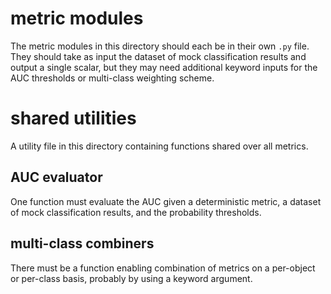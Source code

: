 # metric modules

The metric modules in this directory should each be in their own `.py` file.  They should take as input the dataset of mock classification results and output a single scalar, but they may need additional keyword inputs for the AUC thresholds or multi-class weighting scheme.

# shared utilities

A utility file in this directory containing functions shared over all metrics.

## AUC evaluator

One function must evaluate the AUC given a deterministic metric, a dataset of mock classification results, and the probability thresholds.

## multi-class combiners

There must be a function enabling combination of metrics on a per-object or per-class basis, probably by using a keyword argument.